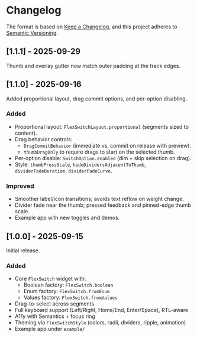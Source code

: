 # Changelog

The format is based on [Keep a Changelog](https://keepachangelog.com/en/1.0.0/),
and this project adheres to [Semantic Versioning](https://semver.org/spec/v2.0.0.html).

## [1.1.1] - 2025-09-29
Thumb and overlay gutter now match outer padding at the track edges.

## [1.1.0] - 2025-09-16

Added proportional layout, drag commit options, and per-option disabling.

### Added
- Proportional layout: `FlexSwitchLayout.proportional` (segments sized to content).
- Drag behavior controls:
  - `DragCommitBehavior` (immediate vs. commit on release with preview).
  - `thumbDragOnly` to require drags to start on the selected thumb.
- Per-option disable: `SwitchOption.enabled` (dim + skip selection on drag).
- Style: `thumbPressScale`, `hideDividersAdjacentToThumb`,
  `dividerFadeDuration`, `dividerFadeCurve`.

### Improved
- Smoother label/icon transitions; avoids text reflow on weight change.
- Divider fade near the thumb; pressed feedback and pinned-edge thumb scale.
- Example app with new toggles and demos.

## [1.0.0] - 2025-09-15

Initial release.

### Added
- Core `FlexSwitch` widget with:
  - Boolean factory: `FlexSwitch.boolean`
  - Enum factory: `FlexSwitch.fromEnum`
  - Values factory: `FlexSwitch.fromValues`
- Drag-to-select across segments
- Full keyboard support (Left/Right, Home/End, Enter/Space), RTL-aware
- A11y with Semantics + focus ring
- Theming via `FlexSwitchStyle` (colors, radii, dividers, ripple, animation)
- Example app under `example/`
